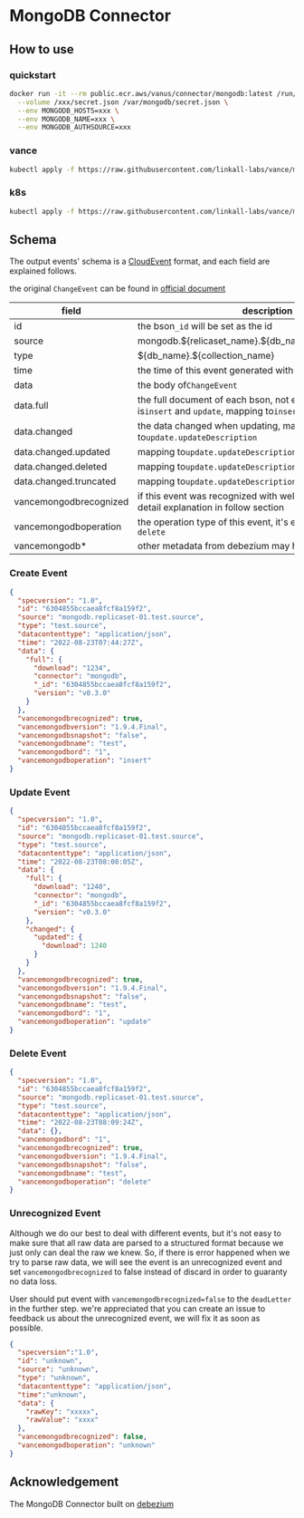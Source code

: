 # MongoDB Connector

## How to use

### quickstart

```bash
docker run -it --rm public.ecr.aws/vanus/connector/mongodb:latest /run/start.sh \
  --volume /xxx/secret.json /var/mongodb/secret.json \
  --env MONGODB_HOSTS=xxx \
  --env MONGODB_NAME=xxx \
  --env MONGODB_AUTHSOURCE=xxx
```

### vance

```bash
kubectl apply -f https://raw.githubusercontent.com/linkall-labs/vance/mongo-connector/connectors/mongodb/mongodb.yml
```

### k8s

```bash
kubectl apply -f https://raw.githubusercontent.com/linkall-labs/vance/mongo-connector/connectors/mongodb/mongodb-bare.yml
```

## Schema

The output events' schema is a [CloudEvent](https://github.com/cloudevents/spec) format, and each field are explained follows.

the original `ChangeEvent` can be found in [official document](https://www.mongodb.com/docs/manual/reference/change-events/)


| field                  | description                                                                                                       |
| ------------------------ | ------------------------------------------------------------------------------------------------------------------- |
| id                     | the bson`_id` will be set as the id                                                                               |
| source                 | mongodb.\${relicaset_name}.\${db_name}.\${collection_name}                                                        |
| type                   | \${db_name}.\${collection_name}                                                                                   |
| time                   | the time of this event generated with RFC3339 encoding                                                            |
| data                   | the body of`ChangeEvent`                                                                                          |
| data.full              | the full document of each bson, not empty when operation is`insert` and `update`, mapping to`insert.fullDocument` |
| data.changed           | the data changed when updating, mapping to`update.updateDescription`                                              |
| data.changed.updated   | mapping to`update.updateDescription.updatedFields`                                                                |
| data.changed.deleted   | mapping to`update.updateDescription.removedFields`                                                                |
| data.changed.truncated | mapping to`update.updateDescription.trucatedArrays`                                                               |
| vancemongodbrecognized | if this event was recognized with well-schema, there is a detail explanation in follow section                    |
| vancemongodboperation  | the operation type of this event, it's enum in`insert, update, delete`                                            |
| vancemongodb*          | other metadata from debezium may helpful                                                                          |

### Create Event

```json
{
  "specversion": "1.0",
  "id": "6304855bccaea8fcf8a159f2",
  "source": "mongodb.replicaset-01.test.source",
  "type": "test.source",
  "datacontenttype": "application/json",
  "time": "2022-08-23T07:44:27Z",
  "data": {
    "full": {
      "download": "1234",
      "connector": "mongodb",
      "_id": "6304855bccaea8fcf8a159f2",
      "version": "v0.3.0"
    }
  },
  "vancemongodbrecognized": true,
  "vancemongodbversion": "1.9.4.Final",
  "vancemongodbsnapshot": "false",
  "vancemongodbname": "test",
  "vancemongodbord": "1",
  "vancemongodboperation": "insert"
}
```

### Update Event

```json
{
  "specversion": "1.0",
  "id": "6304855bccaea8fcf8a159f2",
  "source": "mongodb.replicaset-01.test.source",
  "type": "test.source",
  "datacontenttype": "application/json",
  "time": "2022-08-23T08:08:05Z",
  "data": {
    "full": {
      "download": "1240",
      "connector": "mongodb",
      "_id": "6304855bccaea8fcf8a159f2",
      "version": "v0.3.0"
    },
    "changed": {
      "updated": {
        "download": 1240
      }
    }
  },
  "vancemongodbrecognized": true,
  "vancemongodbversion": "1.9.4.Final",
  "vancemongodbsnapshot": "false",
  "vancemongodbname": "test",
  "vancemongodbord": "1",
  "vancemongodboperation": "update"
}
```

### Delete Event

```json
{
  "specversion": "1.0",
  "id": "6304855bccaea8fcf8a159f2",
  "source": "mongodb.replicaset-01.test.source",
  "type": "test.source",
  "datacontenttype": "application/json",
  "time": "2022-08-23T08:09:24Z",
  "data": {},
  "vancemongodbord": "1",
  "vancemongodbrecognized": true,
  "vancemongodbversion": "1.9.4.Final",
  "vancemongodbsnapshot": "false",
  "vancemongodbname": "test",
  "vancemongodboperation": "delete"
}
```

### Unrecognized Event

Although we do our best to deal with different events, but it's not easy to make sure that all raw data are parsed to a
structured format because we just only can deal the raw we knew. So, if there is error happened when we try to parse raw
data, we will see the event is an unrecognized event and set `vancemongodbrecognized` to false instead of discard in
order to guaranty no data loss.

User should put event with `vancemongodbrecognized=false` to the `deadLetter` in the further step. we're appreciated
that you can create an issue to feedback us about the unrecognized event, we will fix it as soon as possible.

```json
{
  "specversion":"1.0",
  "id": "unknown",
  "source": "unknown",
  "type": "unknown",
  "datacontenttype": "application/json",
  "time":"unknown",
  "data": {
    "rawKey": "xxxxx",
    "rawValue": "xxxx"
  },
  "vancemongodbrecognized": false,
  "vancemongodboperation": "unknown"
}
```

## Acknowledgement

The MongoDB Connector built on [debezium](https://github.com/debezium/debezium)

